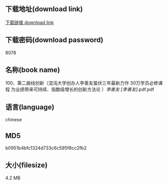 ## 下载地址(download link)
[下载链接 download link](https://voluble-croquembouche-d321dc.netlify.app/?s=100%E3%80%81%E7%AC%AC%E4%BA%8C%E6%9B%B2%E7%BA%BF%E5%88%9B%E6%96%B0%EF%BC%88%E6%B7%B7%E6%B2%8C%E5%A4%A7%E5%AD%A6%E5%88%9B%E5%8A%9E%E4%BA%BA%E6%9D%8E%E5%96%84%E5%8F%8B%E8%9B%B0%E4%BC%8F%E4%B8%89%E5%B9%B4%E6%9C%80%E6%96%B0%E5%8A%9B%E4%BD%9C+30%E4%B8%87%E5%AD%A6%E5%91%98%E5%BF%85%E4%BF%AE%E8%AF%BE%E7%A8%8B+%E4%B8%BA%E4%B8%9A%E7%BB%A9%E5%B8%A6%E6%9D%A5%E5%8F%AF%E6%8C%81%E7%BB%AD%E3%80%81%E6%8C%87%E6%95%B0%E7%BA%A7%E5%A2%9E%E9%95%BF%E7%9A%84%E5%88%9B%E6%96%B0%E6%96%B9%E6%B3%95%E8%AE%BA+%EF%BC%89_%E6%9D%8E%E5%96%84%E5%8F%8B+%5B%E6%9D%8E%E5%96%84%E5%8F%8B%5D_.pdf)

## 下载密码(download password)
8078

## 名称(book name)
100、第二曲线创新（混沌大学创办人李善友蛰伏三年最新力作 30万学员必修课程 为业绩带来可持续、指数级增长的创新方法论 ）_李善友 [李善友]_.pdf.pdf

## 语言(language)
chinese

## MD5
b0951b4bfc1324d733c6c595f8cc2fb2

## 大小(filesize)
4.2 MB
